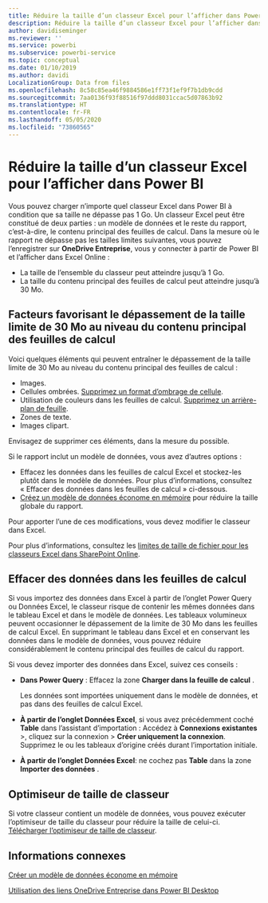 ```yaml
---
title: Réduire la taille d’un classeur Excel pour l’afficher dans Power BI
description: Réduire la taille d’un classeur Excel pour l’afficher dans Power BI
author: davidiseminger
ms.reviewer: ''
ms.service: powerbi
ms.subservice: powerbi-service
ms.topic: conceptual
ms.date: 01/10/2019
ms.author: davidi
LocalizationGroup: Data from files
ms.openlocfilehash: 8c58c85ea46f9884586e1ff73f1ef9f7b1db9cdd
ms.sourcegitcommit: 7aa0136f93f88516f97ddd8031ccac5d07863b92
ms.translationtype: HT
ms.contentlocale: fr-FR
ms.lasthandoff: 05/05/2020
ms.locfileid: "73860565"
---
```

# <a name="reduce-the-size-of-an-excel-workbook-to-view-it-in-power-bi"></a>Réduire la taille d’un classeur Excel pour l’afficher dans Power BI
Vous pouvez charger n’importe quel classeur Excel dans Power BI à condition que sa taille ne dépasse pas 1 Go. Un classeur Excel peut être constitué de deux parties : un modèle de données et le reste du rapport, c’est-à-dire, le contenu principal des feuilles de calcul. Dans la mesure où le rapport ne dépasse pas les tailles limites suivantes, vous pouvez l’enregistrer sur **OneDrive Entreprise**, vous y connecter à partir de Power BI et l’afficher dans Excel Online :

* La taille de l’ensemble du classeur peut atteindre jusqu’à 1 Go.
* La taille du contenu principal des feuilles de calcul peut atteindre jusqu’à 30 Mo.

## <a name="what-makes-core-worksheet-contents-larger-than-30-mb"></a>Facteurs favorisant le dépassement de la taille limite de 30 Mo au niveau du contenu principal des feuilles de calcul
Voici quelques éléments qui peuvent entraîner le dépassement de la taille limite de 30 Mo au niveau du contenu principal des feuilles de calcul :

* Images.
* Cellules ombrées. [Supprimez un format d’ombrage de cellule](https://support.office.com/article/Add-or-change-the-background-color-of-cells-ac10f131-b847-428f-b656-d65375fb815e).
* Utilisation de couleurs dans les feuilles de calcul. [Supprimez un arrière-plan de feuille](https://support.office.com/article/add-or-remove-a-sheet-background-3577a762-8450-4556-96a2-cc265abc00a8).
* Zones de texte.
* Images clipart.

Envisagez de supprimer ces éléments, dans la mesure du possible. 

Si le rapport inclut un modèle de données, vous avez d’autres options : 

* Effacez les données dans les feuilles de calcul Excel et stockez-les plutôt dans le modèle de données. Pour plus d’informations, consultez « Effacer des données dans les feuilles de calcul » ci-dessous. 
* [Créez un modèle de données économe en mémoire](https://support.office.com/article/Create-a-memory-efficient-Data-Model-using-Excel-2013-and-the-Power-Pivot-add-in-951c73a9-21c4-46ab-9f5e-14a2833b6a70) pour réduire la taille globale du rapport.

Pour apporter l’une de ces modifications, vous devez modifier le classeur dans Excel.

Pour plus d’informations, consultez les [limites de taille de fichier pour les classeurs Excel dans SharePoint Online](https://support.office.com/article/File-size-limits-for-workbooks-in-SharePoint-Online-9e5bc6f8-018f-415a-b890-5452687b325e).

## <a name="remove-data-from-worksheets"></a>Effacer des données dans les feuilles de calcul
Si vous importez des données dans Excel à partir de l’onglet Power Query ou Données Excel, le classeur risque de contenir les mêmes données dans le tableau Excel et dans le modèle de données. Les tableaux volumineux peuvent occasionner le dépassement de la limite de 30 Mo dans les feuilles de calcul Excel. En supprimant le tableau dans Excel et en conservant les données dans le modèle de données, vous pouvez réduire considérablement le contenu principal des feuilles de calcul du rapport. 

Si vous devez importer des données dans Excel, suivez ces conseils :

* **Dans Power Query** : Effacez la zone **Charger dans la feuille de calcul** .
  
  Les données sont importées uniquement dans le modèle de données, et pas dans des feuilles de calcul Excel.
* **À partir de l’onglet Données Excel**, si vous avez précédemment coché **Table** dans l’assistant d’importation : Accédez à **Connexions existantes** \>, cliquez sur la connexion \> **Créer uniquement la connexion**. Supprimez le ou les tableaux d’origine créés durant l’importation initiale.
* **À partir de l’onglet Données Excel**: ne cochez pas **Table** dans la zone **Importer des données** .

## <a name="workbook-size-optimizer"></a>Optimiseur de taille de classeur
Si votre classeur contient un modèle de données, vous pouvez exécuter l’optimiseur de taille du classeur pour réduire la taille de celui-ci. [Télécharger l’optimiseur de taille de classeur](https://www.microsoft.com/download/details.aspx?id=38793).

## <a name="related-info"></a>Informations connexes
[Créer un modèle de données économe en mémoire](https://support.office.com/article/Create-a-memory-efficient-Data-Model-using-Excel-2013-and-the-Power-Pivot-add-in-951c73a9-21c4-46ab-9f5e-14a2833b6a70)

[Utilisation des liens OneDrive Entreprise dans Power BI Desktop](desktop-use-onedrive-business-links.md)

